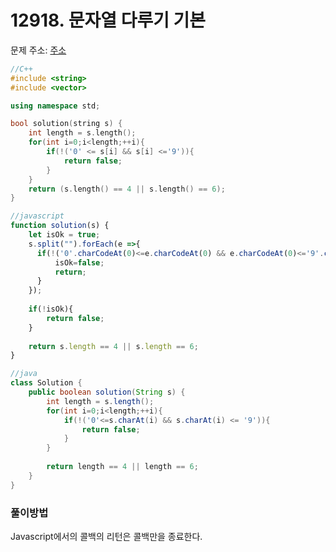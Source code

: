 # 12918. 문자열 다루기 기본

문제 주소: [주소](https://programmers.co.kr/learn/courses/30/lessons/12918)

```c++
//C++
#include <string>
#include <vector>

using namespace std;

bool solution(string s) {
    int length = s.length();
    for(int i=0;i<length;++i){
        if(!('0' <= s[i] && s[i] <='9')){
            return false;
        }
    }
    return (s.length() == 4 || s.length() == 6);
}
```

```javascript
//javascript
function solution(s) {
    let isOk = true;
    s.split("").forEach(e =>{
      if(!('0'.charCodeAt(0)<=e.charCodeAt(0) && e.charCodeAt(0)<='9'.charCodeAt(0))){
          isOk=false;
          return;
      }  
    });
    
    if(!isOk){
        return false;
    }
    
    return s.length == 4 || s.length == 6;
}
```

```java
//java
class Solution {
    public boolean solution(String s) {
        int length = s.length();
        for(int i=0;i<length;++i){
            if(!('0'<=s.charAt(i) && s.charAt(i) <= '9')){
                return false;
            }
        }
        
        return length == 4 || length == 6;
    }
}
```



### 풀이방법

Javascript에서의 콜백의 리턴은 콜백만을 종료한다.